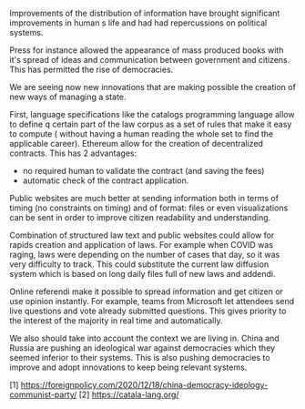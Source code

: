 

Improvements of the distribution of information have brought significant improvements in human s life and had had repercussions on political systems. 

Press for instance allowed the appearance of mass produced books with it's spread of ideas and communication between government and citizens. This has permitted the rise of democracies. 

We are seeing now new innovations that are making possible the creation of new ways of managing a state. 

First, language specifications like the catalogs programming language allow to define q certain part of the law corpus as a set of rules that make it easy to compute ( without having a human reading the whole set to find the applicable career).
Ethereum allow for the creation of decentralized contracts. This has 2 advantages: 
- no required human to validate the contract (and saving the fees)
- automatic check of the contract application.

Public websites are much better at sending information both in terms of timing (no constraints on timing) and of format: files or even visualizations can be sent in order to improve citizen readability and understanding.

Combination of structured law text and public websites could allow for rapids creation and application of laws. For example when COVID was raging, laws were depending on the number of cases that day, so it was very difficulty to track. This could substitute the current law diffusion system which is based on long daily files full of new laws and addendi. 

Online referendi make it possible to spread information and get citizen or use opinion instantly. For example, teams from Microsoft let attendees send live questions and vote already submitted questions. This gives priority to the interest of the majority in real time and automatically.

We also should take into account the context we are living in. China and Russia are pushing an ideological war against democracies which they seemed inferior to their systems. This is also pushing democracies to improve and adopt innovations to keep being relevant systems. 


[1] https://foreignpolicy.com/2020/12/18/china-democracy-ideology-communist-party/
[2] https://catala-lang.org/
